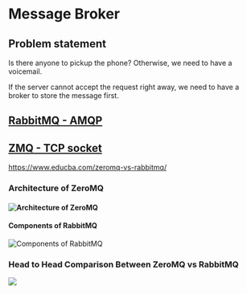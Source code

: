 # Message Broker

## Problem statement

Is there anyone to pickup the phone? Otherwise, we need to have a voicemail.

If the server cannot accept the request right away, we need to have a broker to store the message first.



## [RabbitMQ - AMQP](https://www.erlang-solutions.com/blog/an-introduction-to-rabbitmq-what-is-rabbitmq/)

## [ZMQ - TCP socket](http://wiki.zeromq.org/docs:introduction)

https://www.educba.com/zeromq-vs-rabbitmq/

### Architecture of ZeroMQ

#### ![Architecture of ZeroMQ](https://cdn.educba.com/academy/wp-content/uploads/2020/02/Z-vs-R.png.webp)

#### Components of RabbitMQ

![Components of RabbitMQ](https://cdn.educba.com/academy/wp-content/uploads/2020/02/Z-vs-R-01.png.webp)

### Head to Head Comparison Between ZeroMQ vs RabbitMQ

![](https://cdn.educba.com/academy/wp-content/uploads/2020/02/ZeroMQ-vs-RabbitMQ.jpg.webp)

